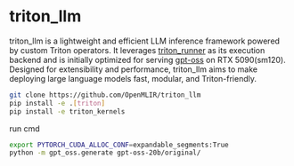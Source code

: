 # triton_llm

triton_llm is a lightweight and efficient LLM inference framework powered by custom Triton operators. It leverages [triton_runner](https://github.com/OpenMLIR/triton_runner) as its execution backend and is initially optimized for serving [gpt-oss](https://github.com/openai/gpt-oss) on RTX 5090(sm120). Designed for extensibility and performance, triton_llm aims to make deploying large language models fast, modular, and Triton-friendly.

```bash
git clone https://github.com/OpenMLIR/triton_llm
pip install -e .[triton]
pip install -e triton_kernels
```

run cmd
```bash
export PYTORCH_CUDA_ALLOC_CONF=expandable_segments:True
python -m gpt_oss.generate gpt-oss-20b/original/
```
